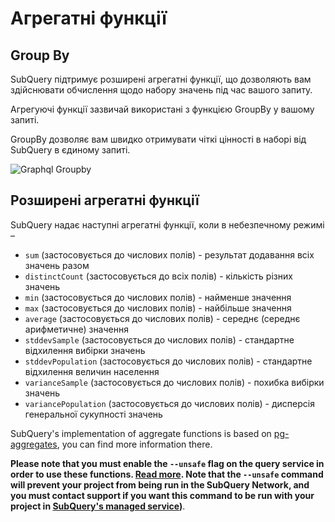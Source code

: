 # Агрегатні функції

## Group By

SubQuery підтримує розширені агрегатні функції, що дозволяють вам здійснювати обчислення щодо набору значень під час вашого запиту.

Агрегуючі функції зазвичай використані з функцією GroupBy у вашому запиті.

GroupBy дозволяє вам швидко отримувати чіткі цінності в наборі від SubQuery в єдиному запиті.

![Graphql Groupby](/assets/img/graphql_aggregation.png)

## Розширені агрегатні функції

SubQuery надає наступні агрегатні функції, коли в небезпечному режимі –

- `sum` (застосовується до числових полів) - результат додавання всіх значень разом
- `distinctCount` (застосовується до всіх полів) - кількість різних значень
- `min` (застосовується до числових полів) - найменше значення
- `max` (застосовується до числових полів) - найбільше значення
- `average` (застосовується до числових полів) - середнє (середнє арифметичне) значення
- `stddevSample` (застосовується до числових полів) - стандартне відхилення вибірки значень
- `stddevPopulation` (застосовується до числових полів) - стандартне відхилення величин населення
- `varianceSample` (застосовується до числових полів) - похибка вибірки значень
- `variancePopulation` (застосовується до числових полів) - дисперсія генеральної сукупності значень

SubQuery's implementation of aggregate functions is based on [pg-aggregates](https://github.com/graphile/pg-aggregates), you can find more information there.

**Please note that you must enable the `--unsafe` flag on the query service in order to use these functions. [Read more](./references.md#unsafe-2). Note that the `--unsafe` command will prevent your project from being run in the SubQuery Network, and you must contact support if you want this command to be run with your project in [SubQuery's managed service](https://project.subquery.network))**.

